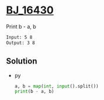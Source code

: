 # [BJ_16430](https://acmicpc.net/problem/16430)

Print b - a, b

```txt
Input: 5 8
Output: 3 8
```

## Solution

* py

  ```py
  a, b = map(int, input().split())
  print(b - a, b)
  ```
